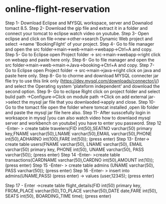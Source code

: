 # online-flight-reservation
Step 1- Download Eclipse and MYSQL workspace, server and Downalod tomact 8.5.
Step 2- Download the gip file and extract it in a folder and connect your tomcat to eclipse watch video on youtube.
Step 3- Open eclipse and click on file->new->other->search Dynamic Web project and select ->name 'BookingFilght' of your project.
Step 4- Go to file manager and open the src folder->main->web->main->webapp->Ctrl+A and copy.
Step 5- Go to Eclipse open Project folder -> src->main->webapp->right click on webapp and paste here only.
Step 6-  Go to file manager and open the src folder->main->web->main->Java->booking->Ctrl+A and copy.
Step 7- Go to Eclipse open Project folder -> src->main->java->right click on java and paste here only.
Step 8- Go to chorme and download MYSQL connecter jar flie try to use this link only (https://dev.mysql.com/downloads/connector/j/)  and select the Operating system 'plateform independent' and download the second option. 
Step 9- Go to eclipse Right click on project folder and select bulid path ->Configure->Click on module path ->Click on add external jar->select the mysql jar file that you downlaoded->apply and close.
Step 10- Go to the tomact file open the folder where tomcat installed ,open lib folder and paste the mysql jar file here also. 
Step 11- After susscefully login in worksapce in mysql [you can also watch video how to downlaod mysql server and workbench on youtube] you have to enter you password.
Step 12 -Enter- > create table travelers(FID int(50),SEATNO varchar(50) primary key,FNAME varchar(50),LNAME varchar(50),EMAIL varchar(50),PHONE int(50),ADHARNO int(100),FARE int(50)); (press enter)
Step 13- Enter-> create table users(FNAME varchar(50), LNAME varchar(50), EMAIL varchar(50) primary key, PHONE int(50), UNAME varchar(50), PASS varchar(50));  (press enter)
Step 14 -Enter- >create table transactions(CARDNAME varchar(50),CARDNO int(50),AMOUNT int(10));  (press enter)
Step 15 -Enter- > create table admins (UNAME varchar(50), PASS varchar(50));  (press enter)
Step 16 -Enter- > insert into admins(UNAME,PASS)  (press enter)
    -> values (user,12345);  (press enter)

Step 17 - Enter ->create table flight_details(FID int(50) primary key, FROM_PLACE varchar(50),TO_PLACE varchar(50),DATE date,FARE int(50), SEATS int(50), BOARDING_TIME time);  (press enter)
